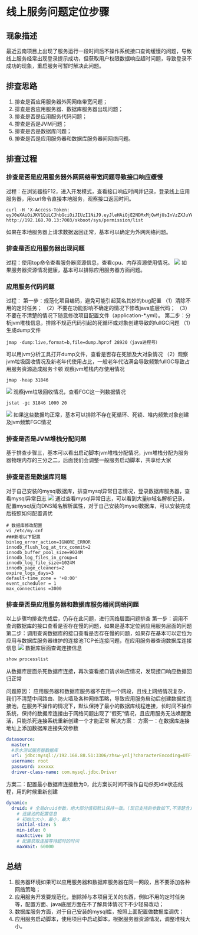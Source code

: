 # 线上服务问题定位步骤


## 现象描述
最近云南项目上出现了服务运行一段时间后不操作系统接口查询缓慢的问题，导致线上服务经常出现登录提示成功，但获取用户权限数据响应超时问题，导致登录不成功的现象，重启服务可暂时解决此问题。


## 排查思路
1. 排查是否应用服务器外网网络带宽问题；
2. 排查是否应用服务器、数据库服务器出现问题；
3. 排查是否是应用服务代码问题；
4. 排查是否是JVM问题；
5. 排查是否是数据库问题；
6. 排查是否是应用服务器和数据库服务器间网络问题。


## 排查过程


### 排查是否是应用服务器外网网络带宽问题导致接口响应缓慢


过程：在浏览器按F12，进入开发模式，查看接口响应时间并记录，登录线上应用服务器，用curl命令直接本地服务，观察接口返回时间。
```shell
curl -H 'X-Access-Token: eyJ0eXAiOiJKV1QiLCJhbGciOiJIUzI1NiJ9.eyJleHAiOjE2NDMxMjQwMjUsInVzZXJuYW1lIjoiYWRtaW4ifQ.40zZZnZu7RlxsQWpi4CfajBOT4iBP66xlePnEiyPSxQ' http://192.168.70.13:7003/skboot/sys/permission/list
```
如果在本地服务器上请求数据返回正常，基本可以确定为外网网络问题。


### 排查是否应用服务器出现问题


过程：使用top命令查看服务器资源信息，查看cpu、内存资源使用情况。
![](/images/QuestionI/top.png)
如果服务器资源情况健康，基本可以排除应用服务器方面问题。


### 应用服务代码问题


过程：
第一步：规范化项目编码，避免可能引起莫名其妙的bug配置
（1）清除不用的定时任务；
（2）不要在功能影响不确定的情况下修改java底层代码；
（3）不要在不清楚的情况下随意修改项目配置文件（application-*.yml）。
第二步：分析jvm堆栈信息，排除不规范代码引起的死循环或对象创建导致的fullGC问题
（1）生成dump文件
```shell
jmap -dump:live,format=b,file=dump.hprof 28920（java进程号）
```
可以用jvm分析工具打开dump文件，查看是否存在死锁及大对象情况
（2）观察jvm垃圾回收情况及新老年代使用占比，一般老年代沾满会导致频繁fullGC导致占用服务资源造成服务卡顿
观察jvm堆栈内存使用情况
```shell
jmap -heap 31846
```
![](/images/QuestionI/jvm.png)
观察jvm垃圾回收情况，查看FGC这一列数据情况
```shell
jstat -gc 31846 1000 20
```
![](/images/QuestionI/jstat.png)
如果这些数据均正常，基本可以排除不存在死循环、死锁、堆内频繁对象创建及jvm频繁FGC情况


### 排查是否是JVM堆栈分配问题


基于排查步骤三，基本可以看出启动脚本jvm堆栈分配情况，jvm堆栈分配为服务器物理内存的三分之二，后面我们会调整一般服务启动脚本，共享给大家


### 排查是否是数据库问题


对于自己安装的mysql数据库，排查mysql异常日志情况，登录数据库服务器，查看mysql异常日志
![](/images/QuestionI/mysql.png)
通过查看mysql异常日志，可以看到大量ip域名解析记录，配置mysql反向DNS域名解析属性，对于自己安装的mysql数据库，可以安装完成后按照如何配置调优
```
# 数据库修改配置
vi /etc/my.cnf
###新增以下配置
binlog_error_action=IGNORE_ERROR
innodb_flush_log_at_trx_commit=2
innodb_buffer_pool_size=9024M
innodb_log_files_in_group=4
innodb_log_file_size=1024M
innodb_page_cleaners=2
expire_logs_days=3
default-time_zone = '+8:00'   
event_scheduler = 1        
max_connections =3000
```


### 排查是否是应用服务器和数据库服务器间网络问题


以上步骤均排查完成后，仍存在此问题，进行网络层面问题排查
第一步：调用不查询数据库的接口查看是否存在慢的问题，如果是基本定位到应用服务层面的问题
第二步：调用查询数据库的接口查看是否存在慢的问题，如果存在基本可以定位为应用与数据库服务器维护的连接池TCP长连接问题，在应用服务器查询数据库连接信息
![](/images/QuestionI/netsata.png)
数据库层面查询连接信息
```sql
show processlist
```
从数据库层面杀死数据库连接，再次查看接口请求响应情况，发现接口响应数据回归正常

问题原因：
应用服务器和数据库服务器不在用一个网段，且线上网络情况复杂，我们不清楚中间路由、防火墙及各种网络策略，导致应用服务启动后创建数据库连接池，在服务不操作的情况下，默认保持了最小的数据库线程连接，长时间不操作系统，保持的数据库连接由于网络问题出现了“假死”情况，且应用服务无法唤醒激活，只能杀死连接系统重新创建一个才能正常
解决方案：
方案一：在数据库连接地址上添加数据库连接失效参数
```yaml
datasource:
  master:
  #赤水测试服务器数据库
  url: jdbc:mysql://192.168.88.51:3306/zhsw-ynlj?characterEncoding=UTF-8&useUnicode=true&useSSL=false&connectTimeout=60000&socketTimeout=1800
  username: root
  password: xxxxxx
  driver-class-name: com.mysql.jdbc.Driver
```
方案二：配置最小数据库连接数为0，此方案长时间不操作自动杀死idle状态线程，用的时候重新创建
```yaml
dynamic:
  druid: # 全局druid参数，绝大部分值和默认保持一致。(现已支持的参数如下,不清楚含义不要乱设置)
    # 连接池的配置信息
    # 初始化大小，最小，最大
    initial-size: 5
    min-idle: 0
    maxActive: 10
    # 配置获取连接等待超时的时间
    maxWait: 60000
```


## 总结
1. 服务器环境如果可以应用服务器和数据库服务器在同一网段，且不要添加各种网络策略；
2. 应用服务开发要规范化，删除掉与本项目无关的东西，例如不用的定时任务等，配置方面、java底层方面在不了解具体情况下不少轻易改动；
3. 数据库服务方面，对于自己安装的mysql库，按照上面配置做数据库调优；
4. 应用服务启动脚本，使用项目中启动脚本，根据服务器资源情况，调整堆栈大小。







